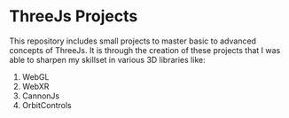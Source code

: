 # ThreeJs Projects 

This repository includes small projects to master basic to advanced concepts of ThreeJs.
It is through the creation of these projects that I was able to sharpen my skillset in various 3D libraries like:

1. WebGL
2. WebXR
3. CannonJs
4. OrbitControls
